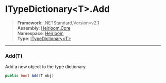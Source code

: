 # ITypeDictionary\<T>.Add

> **Framework**: .NETStandard,Version=v2.1  
> **Assembly**: [Heirloom.Core][0]  
> **Namespace**: [Heirloom][0]  
> **Type**: [ITypeDictionary\<T>][1]

--------------------------------------------------------------------------------

### Add(T)

Add a new object to the type dictionary.

```cs
public bool Add(T obj)
```

[0]: ../Heirloom.Core.md
[1]: Heirloom.ITypeDictionary[T].md
